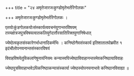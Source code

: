+++
title = "२४ अमृतेजारजःकुण्डोमृतेभर्तरिगोलकः"

+++
अमृतेजारजःकुण्डोमृतेभर्तरिगोलकः ।

एतयोःकुंडगोलकयोःसंस्कार्यत्ववचनंयुगान्तरविषयम् तस्यक्षेत्रजपुत्रविषयत्वातकलियुगेदत्तौरसातिरिक्तपुणानिषेधात्

ज्येष्ठेत्वकृतसंस्कारेगर्भाधानादिकर्मभिः । कनिष्ठोनैवसंस्कार्य इतिशातातपोब्रवीत १ इदंचौलोपनयनान्तसंस्कारविषयं

विवाहविषयेतुविकलांगेषुनायंनियमः कन्यास्वपिज्येष्ठाविवाहानन्तरमेवकनिष्ठायाविवाहः

ज्येष्ठपुत्रविवाहाभावेऽपिकनिष्ठाकन्यासंस्कार्या ज्येष्ठस्योपनयनाभावे कनिष्ठानविवाह्या ॥
